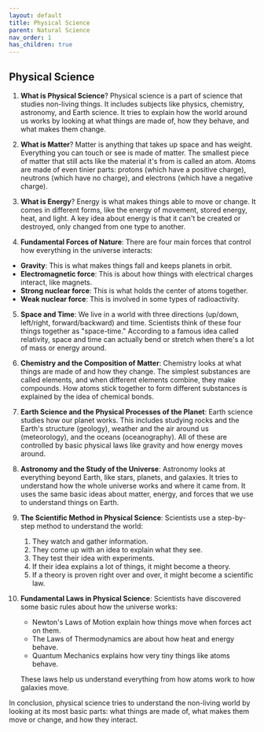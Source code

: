 ```yaml
---
layout: default
title: Physical Science
parent: Natural Science
nav_order: 1
has_children: true
---
```


## Physical Science

1. **What is Physical Science**? Physical science is a part of science that studies non-living things. It includes subjects like physics, chemistry, astronomy, and Earth science. It tries to explain how the world around us works by looking at what things are made of, how they behave, and what makes them change.

2. **What is Matter**? Matter is anything that takes up space and has weight. Everything you can touch or see is made of matter. The smallest piece of matter that still acts like the material it's from is called an atom. Atoms are made of even tinier parts: protons (which have a positive charge), neutrons (which have no charge), and electrons (which have a negative charge).

3. **What is Energy**? Energy is what makes things able to move or change. It comes in different forms, like the energy of movement, stored energy, heat, and light. A key idea about energy is that it can't be created or destroyed, only changed from one type to another.

4. **Fundamental Forces of Nature**: There are four main forces that control how everything in the universe interacts:
- **Gravity**: This is what makes things fall and keeps planets in orbit.
- **Electromagnetic force**: This is about how things with electrical charges interact, like magnets.
- **Strong nuclear force**: This is what holds the center of atoms together.
- **Weak nuclear force**: This is involved in some types of radioactivity.

5. **Space and Time**: We live in a world with three directions (up/down, left/right, forward/backward) and time. Scientists think of these four things together as "space-time." According to a famous idea called relativity, space and time can actually bend or stretch when there's a lot of mass or energy around.

6. **Chemistry and the Composition of Matter**: Chemistry looks at what things are made of and how they change. The simplest substances are called elements, and when different elements combine, they make compounds. How atoms stick together to form different substances is explained by the idea of chemical bonds.

7. **Earth Science and the Physical Processes of the Planet**: Earth science studies how our planet works. This includes studying rocks and the Earth's structure (geology), weather and the air around us (meteorology), and the oceans (oceanography). All of these are controlled by basic physical laws like gravity and how energy moves around.

8. **Astronomy and the Study of the Universe**: Astronomy looks at everything beyond Earth, like stars, planets, and galaxies. It tries to understand how the whole universe works and where it came from. It uses the same basic ideas about matter, energy, and forces that we use to understand things on Earth.

9. **The Scientific Method in Physical Science**: Scientists use a step-by-step method to understand the world:
    1. They watch and gather information.
    2. They come up with an idea to explain what they see.
    3. They test their idea with experiments.
    4. If their idea explains a lot of things, it might become a theory.
    5. If a theory is proven right over and over, it might become a scientific law.

10. **Fundamental Laws in Physical Science**: Scientists have discovered some basic rules about how the universe works:
    - Newton's Laws of Motion explain how things move when forces act on them.
    - The Laws of Thermodynamics are about how heat and energy behave.
    - Quantum Mechanics explains how very tiny things like atoms behave.

    These laws help us understand everything from how atoms work to how galaxies move.

In conclusion, physical science tries to understand the non-living world by looking at its most basic parts: what things are made of, what makes them move or change, and how they interact.

